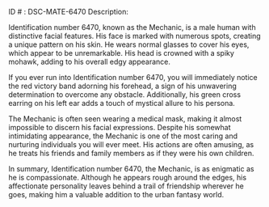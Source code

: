 ID # : DSC-MATE-6470
Description:

Identification number 6470, known as the Mechanic, is a male human with distinctive facial features. His face is marked with numerous spots, creating a unique pattern on his skin. He wears normal glasses to cover his eyes, which appear to be unremarkable. His head is crowned with a spiky mohawk, adding to his overall edgy appearance.

If you ever run into Identification number 6470, you will immediately notice the red victory band adorning his forehead, a sign of his unwavering determination to overcome any obstacle. Additionally, his green cross earring on his left ear adds a touch of mystical allure to his persona.

The Mechanic is often seen wearing a medical mask, making it almost impossible to discern his facial expressions. Despite his somewhat intimidating appearance, the Mechanic is one of the most caring and nurturing individuals you will ever meet. His actions are often amusing, as he treats his friends and family members as if they were his own children.

In summary, Identification number 6470, the Mechanic, is as enigmatic as he is compassionate. Although he appears rough around the edges, his affectionate personality leaves behind a trail of friendship wherever he goes, making him a valuable addition to the urban fantasy world.